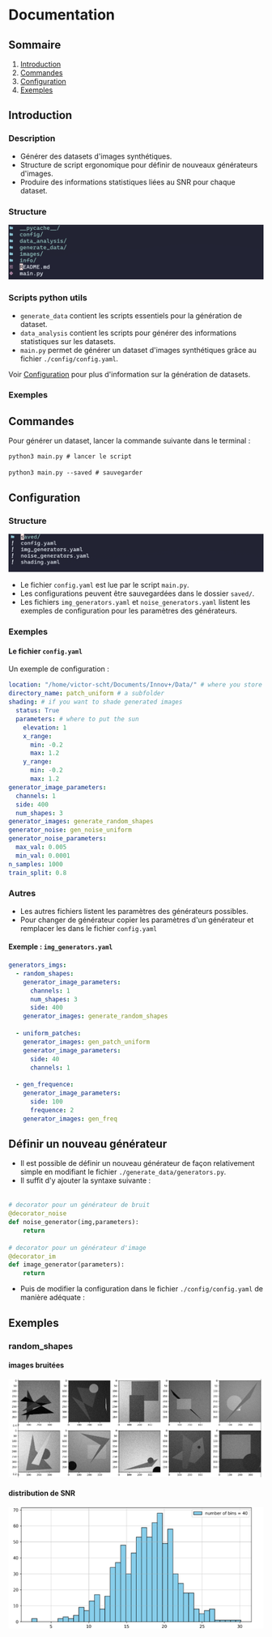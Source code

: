 # Documentation

## Sommaire

1. [Introduction](#introduction)
2. [Commandes](#commands)
3. [Configuration](#config)
4. [Exemples](#examples)

## Introduction

### Description

- Générer des datasets d'images synthétiques.
- Structure de script ergonomique pour définir de nouveaux générateurs d'images.
- Produire des informations statistiques liées au SNR pour chaque dataset.

### Structure

![mainf](./images/folder.png)

### Scripts python utils

- `generate_data` contient les scripts essentiels pour la génération de dataset.
- `data_analysis` contient les scripts pour générer des informations statistiques sur les datasets.
- `main.py` permet de générer un dataset d'images synthétiques grâce au fichier `./config/config.yaml`.

Voir [Configuration](#config) pour plus d'information sur la génération de datasets.

### Exemples

## Commandes

Pour générer un dataset, lancer la commande suivante dans le terminal :

```
python3 main.py # lancer le script

python3 main.py --saved # sauvegarder
```

## Configuration

### Structure

![foderc](./images/config_folder.png)

- Le fichier `config.yaml` est lue par le script `main.py`.
- Les configurations peuvent être sauvegardées dans le dossier `saved/`.
- Les fichiers `img_generators.yaml` et `noise_generators.yaml` listent les exemples de configuration pour les paramètres des générateurs.

### Exemples

#### Le fichier `config.yaml`

Un exemple de configuration :

```yaml
location: "/home/victor-scht/Documents/Innov+/Data/" # where you store your data
directory_name: patch_uniform # a subfolder
shading: # if you want to shade generated images
  status: True
  parameters: # where to put the sun
    elevation: 1
    x_range:
      min: -0.2
      max: 1.2
    y_range:
      min: -0.2
      max: 1.2
generator_image_parameters:
  channels: 1
  side: 400
  num_shapes: 3
generator_images: generate_random_shapes
generator_noise: gen_noise_uniform
generator_noise_parameters:
  max_val: 0.005
  min_val: 0.0001
n_samples: 1000
train_split: 0.8
```

### Autres

- Les autres fichiers listent les paramètres des générateurs possibles.
- Pour changer de générateur copier les paramètres d'un générateur et remplacer les dans le fichier `config.yaml`

#### Exemple : `img_generators.yaml`

```yaml
generators_imgs:
  - random_shapes:
    generator_image_parameters:
      channels: 1
      num_shapes: 3
      side: 400
    generator_images: generate_random_shapes

  - uniform_patches:
    generator_images: gen_patch_uniform
    generator_image_parameters:
      side: 40
      channels: 1

  - gen_frequence:
    generator_image_parameters:
      side: 100
      frequence: 2
    generator_images: gen_freq
```

## Définir un nouveau générateur

- Il est possible de définir un nouveau générateur de façon relativement simple en modifiant le fichier `./generate_data/generators.py`.
- Il suffit d'y ajouter la syntaxe suivante :

```python

# decorator pour un générateur de bruit
@decorator_noise
def noise_generator(img,parameters):
    return

# decorator pour un générateur d'image
@decorator_im
def image_generator(parameters):
    return


```

- Puis de modifier la configuration dans le fichier `./config/config.yaml` de manière adéquate :

## Exemples

### random_shapes

#### images bruitées

![forms](./images/noisy_forms.png)

#### distribution de SNR

![tag](./images/snr.png)
